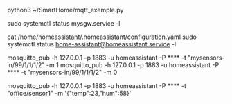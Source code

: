python3 ~/SmartHome/mqtt_exemple.py

sudo systemctl status mysgw.service -l

cat /home/homeassistant/.homeassistant/configuration.yaml
sudo systemctl status home-assistant@homeassistant.service -l


mosquitto_pub -h 127.0.0.1 -p 1883 -u homeassistant -P **** -t "mysensors-in/99/1/1/1/2" -m 1
mosquitto_pub -h 127.0.0.1 -p 1883 -u homeassistant -P **** -t "mysensors-in/99/1/1/1/2" -m 0

mosquitto_pub -h 127.0.0.1 -p 1883 -u homeassistant -P **** -t "office/sensor1" -m '{"temp":23,"hum":58}'
